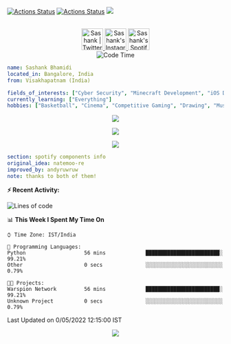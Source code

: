 [![Actions Status](https://github.com/iSashank/iSashank/workflows/wakatime-stats/badge.svg)](https://github.com/iSashank/iSashank/actions)
[![Actions Status](https://github.com/iSashank/iSashank/workflows/update-gh-activity/badge.svg)](https://github.com/iSashank/iSashank/actions)
![](https://visitor-badge.glitch.me/badge?page_id=isashank.isashank)

<p align="center">
<br/>
<a href="https://twitter.com/Sashank_xP">
  <img alt="Sashank | Twitter" width="50px" src="https://user-images.githubusercontent.com/43545812/144034996-602b144a-16e1-41cc-99e7-c6040b20dcaf.png"/>
</a>
<!-- <a href="https://www.linkedin.com/in/iSashank">
  <img alt="Sashank's LinkdeIN" width="50px" src="https://user-images.githubusercontent.com/43545812/144035037-0f415fc7-9f96-4517-a370-ccc6e78a714b.png" />
</a> -->
<a href="https://www.instagram.com/sashank_xp">
  <img alt="Sashank's Instagram" width="50px" src="https://user-images.githubusercontent.com/43545812/144035088-0dfb165f-8fe0-4d13-896c-876c29d2b128.png" />
</a>
<a href="https://open.spotify.com/user/31vqatrwmz74iax3f4iubksmsubq">
  <img alt="Sashank's Spotify" width="50px" src="https://user-images.githubusercontent.com/43545812/144035120-1ad5169b-91c7-4078-bef9-6a82c733f373.png" />
</a>
<br>
<img alt="Code Time" src="https://img.shields.io/endpoint?style=flat&url=https://codetime-api.datreks.com/badge/1615?logoColor=white%26project=%26recentMS=0%26showProject=false" />
</p>

```yaml
name: Sashank Bhamidi
located_in: Bangalore, India
from: Visakhapatnam (India)

fields_of_interests: ["Cyber Security", "Minecraft Development", "iOS Development", "Android Development", "Graphic Desgining"]
currently_learning: ["Everything"]
hobbies: ["Basketball", "Cinema", "Competitive Gaming", "Drawing", "Music"]
```

<p align="center">
  <img alig src="https://github-profile-trophy.vercel.app/?username=iSashank&column=6&rank=SSS,SS,S,AAA,AA,A,B,C" />
</p>

<p align="center">
  <a href="https://spotify-github-profile.vercel.app/api/view?uid=11147618695&redirect=true">
    <img src="https://spotify-github-profile.vercel.app/api/view?uid=11147618695&cover_image=true&theme=default&bar_color=e3e3e3&bar_color_cover=true">
  </a>
</p>

<p align="center">
  <img src="https://isashank.vercel.app/api/top-played">
</p>
 
```yaml
section: spotify components info
original_idea: natemoo-re
improved_by: andyruwruw
note: thanks to both of them!
```


**:zap: Recent Activity:**

<!--START_SECTION:waka-->
![Lines of code](https://img.shields.io/badge/From%20Warspion%20Network%20I%27ve%20Written-292%20Thousand%20lines%20of%20code-blue)


📊 **This Week I Spent My Time On** 

```text
⌚︎ Time Zone: IST/India

💬 Programming Languages: 
Python                   56 mins             ████████████████████████░   99.21% 
Other                    0 secs              ░░░░░░░░░░░░░░░░░░░░░░░░░   0.79%

🐱‍💻 Projects: 
Warspion Network         56 mins             ████████████████████████░   99.21% 
Unknown Project          0 secs              ░░░░░░░░░░░░░░░░░░░░░░░░░   0.79%

```


 Last Updated on 0/05/2022 12:15:00 IST
<!--END_SECTION:waka-->

<p align="center">
  <img src="https://capsule-render.vercel.app/api?type=waving&color=gradient&height=60&section=footer"/>
</p>
